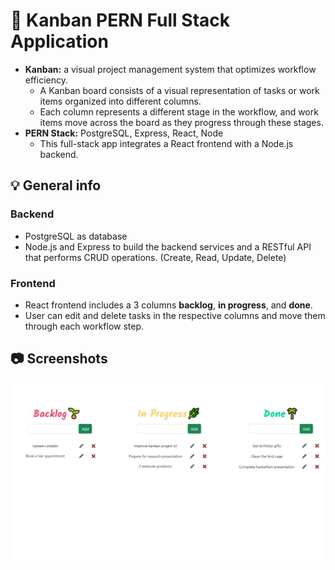 ﻿# :pencil: Kanban PERN Full Stack Application

* **Kanban:** a visual project management system that optimizes workflow efficiency. 
	* A Kanban board consists of a visual representation of tasks or work items organized into different columns.
	*  Each column represents a different stage in the workflow, and work items move across the board as they progress through these stages.
* **PERN Stack:** PostgreSQL, Express, React, Node
	* This full-stack app integrates a React frontend with a Node.js backend.

## :bulb: General info

### Backend
* PostgreSQL as database
* Node.js and Express to build the backend services and a RESTful API that performs CRUD operations. (Create, Read, Update, Delete)

### Frontend

* React frontend includes a 3 columns **backlog**, **in progress**, and **done**. 
* User can edit and delete tasks in the respective columns and move them through each workflow step. 

## :camera: Screenshots
![screenshot](Kanban.JPG)
